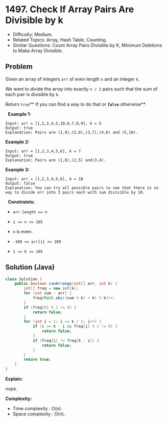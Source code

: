 # 1497. Check If Array Pairs Are Divisible by k

- Difficulty: Medium.
- Related Topics: Array, Hash Table, Counting.
- Similar Questions: Count Array Pairs Divisible by K, Minimum Deletions to Make Array Divisible.

## Problem

Given an array of integers ```arr``` of even length ```n``` and an integer ```k```.

We want to divide the array into exactly ```n / 2``` pairs such that the sum of each pair is divisible by ```k```.

Return ```true```** If you can find a way to do that or **```false```** otherwise**.

 
**Example 1:**

```
Input: arr = [1,2,3,4,5,10,6,7,8,9], k = 5
Output: true
Explanation: Pairs are (1,9),(2,8),(3,7),(4,6) and (5,10).
```

**Example 2:**

```
Input: arr = [1,2,3,4,5,6], k = 7
Output: true
Explanation: Pairs are (1,6),(2,5) and(3,4).
```

**Example 3:**

```
Input: arr = [1,2,3,4,5,6], k = 10
Output: false
Explanation: You can try all possible pairs to see that there is no way to divide arr into 3 pairs each with sum divisible by 10.
```

 
**Constraints:**


	
- ```arr.length == n```
	
- ```1 <= n <= 105```
	
- ```n``` is even.
	
- ```-109 <= arr[i] <= 109```
	
- ```1 <= k <= 105```



## Solution (Java)

```java
class Solution {
    public boolean canArrange(int[] arr, int k) {
        int[] freq = new int[k];
        for (int num : arr) {
            freq[Math.abs((num % k) + k) % k]++;
        }
        if (freq[0] % 2 != 0) {
            return false;
        }
        for (int i = 1; i <= k / 2; i++) {
            if (i == k - i && freq[i] % 2 != 0) {
                return false;
            }
            if (freq[i] != freq[k - i]) {
                return false;
            }
        }
        return true;
    }
}
```

**Explain:**

nope.

**Complexity:**

* Time complexity : O(n).
* Space complexity : O(n).

